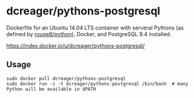 dcreager/pythons-postgresql
===========================

Dockerfile for an Ubuntu 14.04 LTS container with serveral Pythons (as defined
by [rouge8/python](https://github.com/rouge8/Dockerfiles/pythons)), Docker, and
PostgreSQL 9.4 installed.

<https://index.docker.io/u/dcreager/pythons-postgresql/>

## Usage

    sudo docker pull dcreager/pythons-postgresql
    sudo docker run -i -t dcreager/pythons-postgresql /bin/bash  # many Python will be available in $PATH
